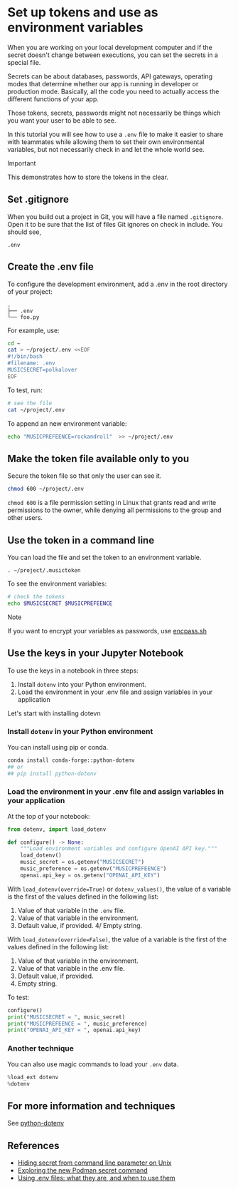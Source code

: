 # Set up tokens and use as environment variables

When you are working on your local development computer and if the secret doesn't change between executions, you can set the secrets in a special file.

Secrets can be about databases, passwords, API gateways, operating modes that determine whether our app is running in developer or production mode. Basically, all the code you need to actually access the different functions of your app.

Those tokens, secrets, passwords might not necessarily be things which you want your user to be able to see.

In this tutorial you will see how to use a `.env` file to make it easier to share with teammates while allowing them to set their own environmental variables, but not necessarily check in and let the whole world see.

> [!IMPORTANT]
> This demonstrates how to store the tokens in the clear. 

## Set .gitignore

When you build out a project in Git, you will have a file named `.gitignore`. Open it to be sure that the list of files Git ignores on check in include. You should see, 

```text
.env
```

## Create the .env file

To configure the development environment, add a .env in the root directory of your project:

```text
.
├── .env
└── foo.py

```

For example, use:

```bash
cd ~
cat > ~/project/.env <<EOF
#!/bin/bash  
#filename: .env
MUSICSECRET=polkalover  
EOF
```

To test, run:

```bash
# see the file
cat ~/project/.env
```

To append an new environment variable:

```bash
echo "MUSICPREFEENCE=rockandroll"  >> ~/project/.env
```

## Make the token file available only to you

Secure the token file so that only the user can see it.

```bash
chmod 600 ~/project/.env
```

`chmod 600` is a file permission setting in Linux that grants read and write permissions to the owner, while denying all permissions to the group and other users.

## Use the token in a command line

You can load the file and set the token to an environment variable.

```
. ~/project/.musictoken
```

To see the environment variables:

```bash
# check the tokens
echo $MUSICSECRET $MUSICPREFEENCE
```

> [!NOTE]
> If you want to encrypt your variables as passwords, use [encpass.sh](https://github.com/plyint/encpass.sh/blob/master/README.md)

## Use the keys in your Jupyter Notebook

To use the keys in a notebook in three steps:

1. Install `dotenv` into your Python environment.
2. Load the environment in your .env file and assign variables in your application

Let's start with installing dotevn

### Install `dotenv` in your Python environment

You can install using pip or conda.

```bash
conda install conda-forge::python-dotenv
## or
## pip install python-dotenv
```

### Load the environment in your .env file and assign variables in your application

At the top of your notebook:

```python
from dotenv, import load_dotenv

def configure() -> None:
    """Load environment variables and configure OpenAI API key."""
    load_dotenv()
    music_secret = os.getenv("MUSICSECRET")
    music_preference = os.getenv("MUSICPREFEENCE")
    openai.api_key = os.getenv("OPENAI_API_KEY")
```

With `load_dotenv(override=True)` or `dotenv_values()`, the value of a variable is the first of the values defined in the following list:

1. Value of that variable in the `.env` file.
2. Value of that variable in the environment.
3. Default value, if provided.
4/ Empty string.

With `load_dotenv(override=False)`, the value of a variable is the first of the values defined in the following list:

1. Value of that variable in the environment.
2. Value of that variable in the .env file.
3. Default value, if provided.
4. Empty string.

To test:

```python
configure()
print("MUSICSECRET = ", music_secret)
print("MUSICPREFEENCE = ", music_preference)
print("OPENAI_API_KEY = ", openai.api_key)
```

### Another technique

You can also use magic commands to load your `.env` data.

```python
%load_ext dotenv
%dotenv
```

## For more information and techniques

See [python-dotenv](https://saurabh-kumar.com/python-dotenv/)

## References

- [Hiding secret from command line parameter on Unix](https://stackoverflow.com/questions/3830823/hiding-secret-from-command-line-parameter-on-unix)
- [Exploring the new Podman secret command](https://www.redhat.com/sysadmin/new-podman-secrets-command)
- [Using .env files: what they are, and when to use them](https://medium.com/@michaeldipasquale313/using-env-files-what-they-are-and-when-to-use-them-4f4812c5732f)